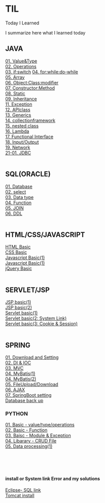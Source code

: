 # TIL
Today I Learned

I summarize here what I learned today

## JAVA
<a href='./JAVA/01. Value&Type.md'>01. Value&Type</a><br>
<a href='./JAVA/02. Operations.md'>02. Operations</a><br>
<a href='./JAVA/03. if:switch.md'>03. if:switch</a>
<a href='./JAVA/04. for:while:do-while.md'>04. for:while:do-while</a><br>
<a href='./JAVA/05. Array.md'>05. Array</a><br>
<a href='./JAVA/06. Object:Class:modifier.md'>06. Object:Class:modifier</a><br>
<a href='./JAVA/07. Constructor:Method.md'>07. Constructor:Method</a><br>
<a href='./JAVA/08. Static.md'>08. Static</a><br>
<a href='/JAVA/09. Inheritance.md'>09. Inheritance</a><br>
<a href='/JAVA/11. Exception.md'>11. Exception</a><br>
<a href='/JAVA/12. APIclass.md'>12. APIclass</a><br>
<a href='/JAVA/13. Generics.md'>13. Generics</a><br>
<a href='/JAVA/14. collectionframework.md'>14. collectionframework</a><br>
<a href='/JAVA/15. nested class.md'>15. nested class</a><br>
<a href='/JAVA/16. Lambda.md'>16. Lambda</a><br>
<a href='/JAVA/17. Functional Interface.md'>17. Functional Interface</a><br>
<a href='/JAVA/18. I:O.md'>18. Input/Output</a><br>
<a href='/JAVA/19. java.net.md'>19. Network</a><br>
<a href='/JAVA/21-01. JDBC.md'>21-01. JDBC</a><br>
<br>

## SQL(ORACLE)
<a href='/ORACLE/01. Database.md'>01. Database</a><br>
<a href='/ORACLE/02. select.md'>02. select</a><br>
<a href='/ORACLE/03. 데이터형식.md'>03. Data type</a><br>
<a href='/ORACLE/04. Function.md'>04. Function</a><br>
<a href='/ORACLE/05. JOIN.md'>05. JOIN</a><br>
<a href='/ORACLE/06. DDL.md'>06. DDL</a><br>
<br>

## HTML/CSS/JAVASCRIPT
<a href='/WEB/HTML .md'>HTML Basic</a><br>
<a href='/WEB/CSS.md'>CSS Basic</a><br>
<a href='/WEB/Javascript(1).md'>Javascript Basic(1)</a><br>
<a href='/WEB/Javascript(2).md'>Javascript Basic(1)</a><br>
<a href='/WEB/jQuery.md'>jQuery Basic</a><br>
<br>

## SERVLET/JSP
<a href='/SERVLET:JSP/JSP.md'>JSP basic(1)</a><br>
<a href='/SERVLET:JSP/JSP2_JSTL.md'>JSP basic(2)</a><br>
<a href='/SERVLET:JSP/Servlet.md'>Servlet basic(1)</a><br>
<a href='/SERVLET:JSP/Servlet2_연동.md'>Servlet basic(2: System Link)</a><br>
<a href='/SERVLET:JSP/Servlet3_cookie&session.md'>Servlet basic(3: Cookie & Session)</a><br>
<br>

## SPRING
<a href='https://github.com/2damlee/Spring/blob/master/다운:환경설정.md'>01. Download and Setting</a><br>
<a href='https://github.com/2damlee/Spring/blob/master/DI:IOC.md'>02. DI & IOC</a><br>
<a href='https://github.com/2damlee/Spring/blob/master/MVC.md'>03. MVC</a><br>
<a href='https://github.com/2damlee/Spring/blob/master/JDBC_MyBatis.md'>04. MyBatis(1)</a><br>
<a href='https://github.com/2damlee/Spring/blob/master/JDBC_MyBatis2.md'>04. MyBatis(2)</a><br>
<a href='https://github.com/2damlee/Spring/blob/master/FileUpload:Download:Mapping.md'>05. FileUpload/Download</a><br>
<a href='https://github.com/2damlee/Spring/blob/master/AJAX.md'>06. AJAX</a><br>
<a href='https://github.com/2damlee/Spring/blob/master/Springboot.md'>07. SpringBoot setting</a><br>
<a href='https://github.com/2damlee/Spring/blob/master/DB%20Backup:recovery.md'>Database back up</a>

### PYTHON
<a href='/PYTHON/BASIC.md'>01. Basic - value/type/operations</a><br>
<a href='/PYTHON/BASIC2_Fuction.md'>02. Basic - Function</a><br>
<a href='/PYTHON/BASIC3_Module:Exception.md'>03. Baisc - Module & Exception</a><br>
<a href='/PYTHON/File.md'>04. Libarary - CRUD File</a><br>
<a href='/PYTHON/Data processing.md'>05. Data processing(1)</a><br>


<br><br><br>
#### install or System link Error and my solutions
<a href='/SERVLET:JSP/Eclipse- SQL 연결 및 오류.md'> Eclipse- SQL link</a><br>
<a href='/WEB/Tomcat 설치:오류.md'> Tomcat install </a><br>

